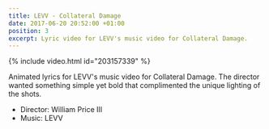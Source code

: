 ```yaml
---
title: LEVV - Collateral Damage
date: 2017-06-20 20:52:00 +01:00
position: 3
excerpt: Lyric video for LEVV's music video for Collateral Damage.
---
```


{% include video.html id="203157339" %}

Animated lyrics for LEVV's music video for Collateral Damage. The director wanted something simple yet bold that complimented the unique lighting of the shots.

* Director: William Price III
* Music: LEVV